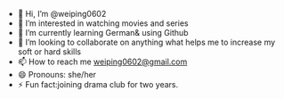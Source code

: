 - 👋 Hi, I’m @weiping0602
- 👀 I’m interested in watching movies and series
- 🌱 I’m currently learning German& using Github
- 💞️ I’m looking to collaborate on anything what helps me to increase my soft or hard skills
- 📫 How to reach me weiping0602@gmail.com
- 😄 Pronouns: she/her
- ⚡ Fun fact:joining drama club for two years.

<!---
weiping0602/weiping0602 is a ✨ special ✨ repository because its `README.md` (this file) appears on your GitHub profile.
You can click the Preview link to take a look at your changes.
--->
